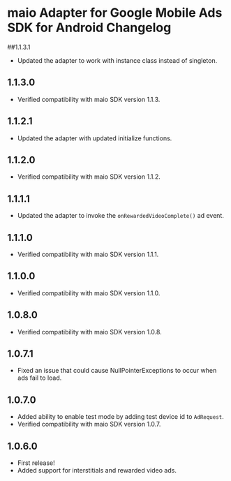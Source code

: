 # maio Adapter for Google Mobile Ads SDK for Android Changelog

##1.1.3.1
- Updated the adapter to work with instance class instead of singleton.

## 1.1.3.0
- Verified compatibility with maio SDK version 1.1.3.

## 1.1.2.1
- Updated the adapter with updated initialize functions.

## 1.1.2.0
- Verified compatibility with maio SDK version 1.1.2.

## 1.1.1.1
- Updated the adapter to invoke the `onRewardedVideoComplete()` ad event.

## 1.1.1.0
- Verified compatibility with maio SDK version 1.1.1.

## 1.1.0.0
- Verified compatibility with maio SDK version 1.1.0.

## 1.0.8.0
- Verified compatibility with maio SDK version 1.0.8.

## 1.0.7.1
- Fixed an issue that could cause NullPointerExceptions to occur when ads fail
  to load.

## 1.0.7.0
- Added ability to enable test mode by adding test device id to `AdRequest`.
- Verified compatibility with maio SDK version 1.0.7.

## 1.0.6.0
- First release!
- Added support for interstitials and rewarded video ads.
